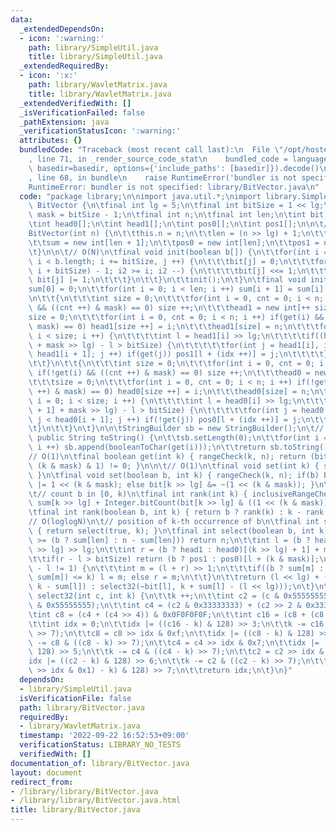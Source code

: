 ```yaml
---
data:
  _extendedDependsOn:
  - icon: ':warning:'
    path: library/SimpleUtil.java
    title: library/SimpleUtil.java
  _extendedRequiredBy:
  - icon: ':x:'
    path: library/WavletMatrix.java
    title: library/WavletMatrix.java
  _extendedVerifiedWith: []
  _isVerificationFailed: false
  _pathExtension: java
  _verificationStatusIcon: ':warning:'
  attributes: {}
  bundledCode: "Traceback (most recent call last):\n  File \"/opt/hostedtoolcache/Python/3.10.6/x64/lib/python3.10/site-packages/onlinejudge_verify/documentation/build.py\"\
    , line 71, in _render_source_code_stat\n    bundled_code = language.bundle(stat.path,\
    \ basedir=basedir, options={'include_paths': [basedir]}).decode()\n  File \"/opt/hostedtoolcache/Python/3.10.6/x64/lib/python3.10/site-packages/onlinejudge_verify/languages/user_defined.py\"\
    , line 68, in bundle\n    raise RuntimeError('bundler is not specified: {}'.format(str(path)))\n\
    RuntimeError: bundler is not specified: library/BitVector.java\n"
  code: "package library;\n\nimport java.util.*;\nimport library.SimpleUtil;\n\nclass\
    \ BitVector {\n\tfinal int lg = 5;\n\tfinal int bitSize = 1 << lg;\n\tfinal int\
    \ mask = bitSize - 1;\n\tfinal int n;\n\tfinal int len;\n\tint bit[];\n\tint sum[];\n\
    \tint head0[];\n\tint head1[];\n\tint pos0[];\n\tint pos1[];\n\n\t// O(1)\n\t\
    BitVector(int n) {\n\t\tthis.n = n;\n\t\tlen = (n >> lg) + 1;\n\t\tbit = new int[len];\n\
    \t\tsum = new int[len + 1];\n\t\tpos0 = new int[len];\n\t\tpos1 = new int[len];\n\
    \t}\n\n\t// O(N)\n\tfinal void init(boolean b[]) {\n\t\tfor(int i = 0, j = 0;\
    \ i < b.length; i += bitSize, j ++) {\n\t\t\tbit[j] = 0;\n\t\t\tfor(int i2 = min(b.length,\
    \ i + bitSize) - 1; i2 >= i; i2 --) {\n\t\t\t\tbit[j] <<= 1;\n\t\t\t\tif(b[i2])\
    \ bit[j] |= 1;\n\t\t\t}\n\t\t}\n\t\tinit();\n\t}\n\tfinal void init() {\n\t\t\
    sum[0] = 0;\n\t\tfor(int i = 0; i < len; i ++) sum[i + 1] = sum[i] + Integer.bitCount(bit[i]);\n\
    \n\t\t{\n\t\t\tint size = 0;\n\t\t\tfor(int i = 0, cnt = 0; i < n; i ++) if(get(i)\
    \ && ((cnt ++) & mask) == 0) size ++;\n\t\t\thead1 = new int[++ size];\n\t\t\t\
    size = 0;\n\t\t\tfor(int i = 0, cnt = 0; i < n; i ++) if(get(i) && ((cnt ++) &\
    \ mask) == 0) head1[size ++] = i;\n\t\t\thead1[size] = n;\n\t\t\tfor(int i = 0;\
    \ i < size; i ++) {\n\t\t\t\tint l = head1[i] >> lg;\n\t\t\t\tif((head1[i + 1]\
    \ + mask >> lg) - l > bitSize) {\n\t\t\t\t\tfor(int j = head1[i], idx = 0; j <\
    \ head1[i + 1]; j ++) if(get(j)) pos1[l + (idx ++)] = j;\n\t\t\t\t}\n\t\t\t}\n\
    \t\t}\n\t\t{\n\t\t\tint size = 0;\n\t\t\tfor(int i = 0, cnt = 0; i < n; i ++)\
    \ if(!get(i) && ((cnt ++) & mask) == 0) size ++;\n\t\t\thead0 = new int[++ size];\n\
    \t\t\tsize = 0;\n\t\t\tfor(int i = 0, cnt = 0; i < n; i ++) if(!get(i) && ((cnt\
    \ ++) & mask) == 0) head0[size ++] = i;\n\t\t\thead0[size] = n;\n\t\t\tfor(int\
    \ i = 0; i < size; i ++) {\n\t\t\t\tint l = head0[i] >> lg;\n\t\t\t\tif((head0[i\
    \ + 1] + mask >> lg) - l > bitSize) {\n\t\t\t\t\tfor(int j = head0[i], idx = 0;\
    \ j < head0[i + 1]; j ++) if(!get(j)) pos0[l + (idx ++)] = j;\n\t\t\t\t}\n\t\t\
    \t}\n\t\t}\n\t}\n\n\tStringBuilder sb = new StringBuilder();\n\t// O(N)\n\t@Override\
    \ public String toString() {\n\t\tsb.setLength(0);\n\t\tfor(int i = 0; i < n;\
    \ i ++) sb.append(booleanToChar(get(i)));\n\t\treturn sb.toString();\n\t}\n\n\t\
    // O(1)\n\tfinal boolean get(int k) { rangeCheck(k, n); return (bit[k >> lg] >>\
    \ (k & mask) & 1) != 0; }\n\n\t// O(1)\n\tfinal void set(int k) { set(true, k);\
    \ }\n\tfinal void set(boolean b, int k) { rangeCheck(k, n); if(b) bit[k >> lg]\
    \ |= 1 << (k & mask); else bit[k >> lg] &= ~(1 << (k & mask)); }\n\n\t// O(loglogN)\n\
    \t// count b in [0, k)\n\tfinal int rank(int k) { inclusiveRangeCheck(k, n); return\
    \ sum[k >> lg] + Integer.bitCount(bit[k >> lg] & ((1 << (k & mask)) - 1)); }\n\
    \tfinal int rank(boolean b, int k) { return b ? rank(k) : k - rank(k); }\n\n\t\
    // O(loglogN)\n\t// position of k-th occurrence of b\n\tfinal int select(int k)\
    \ { return select(true, k); }\n\tfinal int select(boolean b, int k) {\n\t\tif(k\
    \ >= (b ? sum[len] : n - sum[len])) return n;\n\t\tint l = (b ? head1 : head0)[k\
    \ >> lg] >> lg;\n\t\tint r = (b ? head1 : head0)[(k >> lg) + 1] + mask >> lg;\n\
    \t\tif(r - l > bitSize) return (b ? pos1 : pos0)[l + (k & mask)];\n\t\twhile(r\
    \ - l != 1) {\n\t\t\tint m = (l + r) >> 1;\n\t\t\tif((b ? sum[m] : (m << lg) -\
    \ sum[m]) <= k) l = m; else r = m;\n\t\t}\n\t\treturn (l << lg) + (b ? select32(bit[l],\
    \ k - sum[l]) : select32(~bit[l], k + sum[l] - (l << lg)));\n\t}\n\tfinal int\
    \ select32(int c, int k) {\n\t\tk ++;\n\t\tint c2 = (c & 0x55555555) + (c >> 1\
    \ & 0x55555555);\n\t\tint c4 = (c2 & 0x33333333) + (c2 >> 2 & 0x33333333);\n\t\
    \tint c8 = (c4 + (c4 >> 4)) & 0x0F0F0F0F;\n\t\tint c16 = (c8 + (c8 >> 8)) & 0x000000FF;\n\
    \t\tint idx = 0;\n\t\tidx |= ((c16 - k) & 128) >> 3;\n\t\tk -= c16 & ((c16 - k)\
    \ >> 7);\n\t\tc8 = c8 >> idx & 0xf;\n\t\tidx |= ((c8 - k) & 128) >> 4;\n\t\tk\
    \ -= c8 & ((c8 - k) >> 7);\n\t\tc4 = c4 >> idx & 0x7;\n\t\tidx |= ((c4 - k) &\
    \ 128) >> 5;\n\t\tk -= c4 & ((c4 - k) >> 7);\n\t\tc2 = c2 >> idx & 0x3;\n\t\t\
    idx |= ((c2 - k) & 128) >> 6;\n\t\tk -= c2 & ((c2 - k) >> 7);\n\t\tidx |= (((c\
    \ >> idx & 0x1) - k) & 128) >> 7;\n\t\treturn idx;\n\t}\n}"
  dependsOn:
  - library/SimpleUtil.java
  isVerificationFile: false
  path: library/BitVector.java
  requiredBy:
  - library/WavletMatrix.java
  timestamp: '2022-09-22 16:52:53+09:00'
  verificationStatus: LIBRARY_NO_TESTS
  verifiedWith: []
documentation_of: library/BitVector.java
layout: document
redirect_from:
- /library/library/BitVector.java
- /library/library/BitVector.java.html
title: library/BitVector.java
---
```

